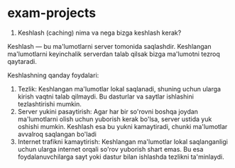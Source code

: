 # exam-projects

1) Keshlash (caching) nima va nega bizga keshlash kerak?

Keshlash  — bu ma'lumotlarni server tomonida saqlashdir. 
Keshlangan  ma'lumotlarni keyinchalik serverdan talab qilsak bizga ma'lumotni tezroq qaytaradi.

Keshlashning qanday foydalari:
1. Tezlik: Keshlangan ma'lumotlar lokal saqlanadi, shuning uchun ularga kirish vaqtni talab qilmaydi.
   Bu dasturlar va saytlar ishlashini tezlashtirishi mumkin.
2. Server yukini pasaytirish: Agar har bir so'rovni boshqa joydan ma'lumotlarni
   olish uchun yuborish kerak bo'lsa, server ustida yuk oshishi mumkin.
   Keshlash esa bu yukni kamaytiradi, chunki ma'lumotlar avvalroq saqlangan bo'ladi
3. Internet trafikni kamaytirish: Keshlangan ma'lumotlar lokal saqlanganligi uchun
   ularga internet orqali so'rov yuborish shart emas.
   Bu esa foydalanuvchilarga sayt yoki dastur bilan ishlashda tezlikni ta'minlaydi.
